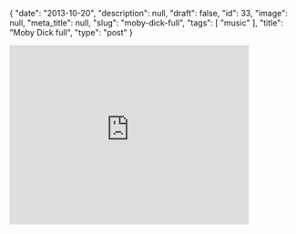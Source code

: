 {
    "date": "2013-10-20",
    "description": null,
    "draft": false,
    "id": 33,
    "image": null,
    "meta_title": null,
    "slug": "moby-dick-full",
    "tags": [
        "music"
    ],
    "title": "Moby Dick full",
    "type": "post"
}


<iframe width="420" height="315" src="https://www.youtube.com/embed/r9-42mu1D9Y" frameborder="0" allowfullscreen></iframe>
